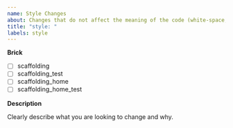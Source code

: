 ```yaml
---
name: Style Changes
about: Changes that do not affect the meaning of the code (white-space, formatting, missing semi-colons, etc)
title: "style: "
labels: style
---
```


**Brick**

<!--- Put an `x` in all the boxes that apply: -->

- [ ] scaffolding
- [ ] scaffolding_test
- [ ] scaffolding_home
- [ ] scaffolding_home_test

**Description**

Clearly describe what you are looking to change and why.
